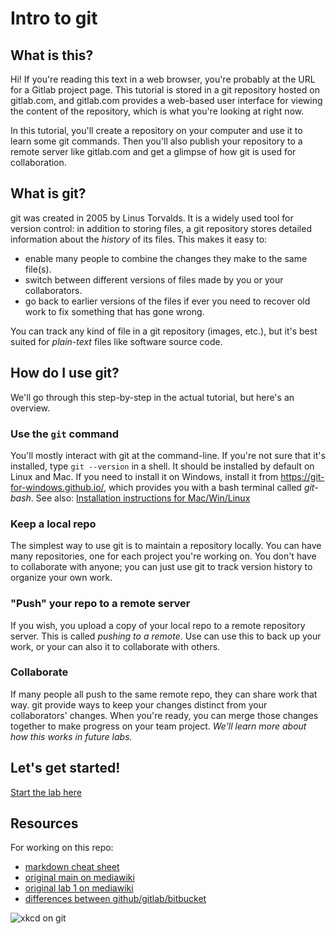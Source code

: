 # Intro to git

## What is this?

Hi! If you're reading this text in a web browser, you're probably at the URL for a Gitlab project
page. This tutorial is stored in a git repository hosted on gitlab.com, and gitlab.com provides
a web-based user interface for viewing the content of the repository, which is what you're looking
at right now.

In this tutorial, you'll create a repository on your computer and use it to learn some git
commands. Then you'll also publish your repository to a remote server like gitlab.com and get a
glimpse of how git is used for collaboration.

## What is git?

git was created in 2005 by Linus Torvalds. It is a widely used tool for version control:
 in addition to storing files, a
git repository stores detailed information about the _history_ of its files.
This makes it easy to:

* enable many people to combine the changes they make to the same
file(s).
* switch between different versions of files made by you or your collaborators.
* go back to earlier versions of the files if ever you need to recover old work
to fix something that has gone wrong.

You can track any kind of file in a git repository (images, etc.), but it's best suited for
_plain-text_ files like software source code.

## How do I use git?

We'll go through this step-by-step in the actual tutorial, but here's an overview.

### Use the `git` command

You'll mostly interact with git at the command-line. If you're not sure that it's installed,
type `git --version` in a shell. It should be installed by default on
Linux and Mac. If you need to install it
on Windows, install it from <https://git-for-windows.github.io/>, which provides you with a bash
terminal called _git-bash_. See also: [Installation instructions for Mac/Win/Linux](https://www.atlassian.com/git/tutorials/install-git)

### Keep a local repo

The simplest way to use git is to maintain a repository locally. You can have many
repositories, one for each project you're working on. You don't have to collaborate
with anyone; you can just use git to track version history to organize your own work.

### "Push" your repo to a remote server

If you wish, you upload a copy of your local repo to a remote repository server. This is called
_pushing to a remote_. Use can use this to back up your work, or your can also it to collaborate
with others.

### Collaborate

If many people all push to the same remote repo, they can share work that way. git provide ways
to keep your changes distinct from your collaborators' changes. When you're ready, you can merge
those changes together to make progress on your team project. _We'll learn more about how this
works in future labs._

## Let's get started!

[Start the lab here](01_basics.md)


## Resources

For working on this repo:

-   [markdown cheat sheet](https://github.com/adam-p/markdown-here/wiki/Markdown-Cheatsheet)
-   [original main on mediawiki](http://wiki.pcampbell.profweb.ca/index.php/Using\_git)
-   [original lab 1 on mediawiki](http://wiki.pcampbell.profweb.ca/index.php/Introductory\_Git\_Lab)
-   [differences between github/gitlab/bitbucket](https://about.gitlab.com/2016/01/27/comparing-terms-gitlab-github-bitbucket/)

![xkcd on git](https://imgs.xkcd.com/comics/git_2x.png)
